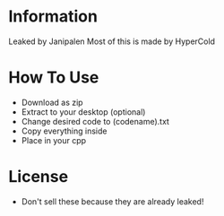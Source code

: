 # Information
Leaked by Janipalen
Most of this is made by HyperCold
# How To Use
- Download as zip
- Extract to your desktop (optional)
- Change desired code to (codename).txt
- Copy everything inside
- Place in your cpp
# License
- Don't sell these because they are already leaked!
